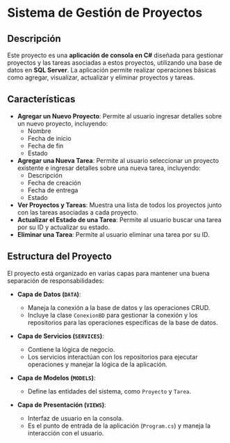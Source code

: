 # Sistema de Gestión de Proyectos

## Descripción

Este proyecto es una **aplicación de consola en C#** diseñada para gestionar proyectos y las tareas asociadas a estos proyectos, utilizando una base de datos en **SQL Server**. La aplicación permite realizar operaciones básicas como agregar, visualizar, actualizar y eliminar proyectos y tareas.

## Características

- **Agregar un Nuevo Proyecto**: Permite al usuario ingresar detalles sobre un nuevo proyecto, incluyendo:
  - Nombre
  - Fecha de inicio
  - Fecha de fin
  - Estado
- **Agregar una Nueva Tarea**: Permite al usuario seleccionar un proyecto existente e ingresar detalles sobre una nueva tarea, incluyendo:
  - Descripción
  - Fecha de creación
  - Fecha de entrega
  - Estado
- **Ver Proyectos y Tareas**: Muestra una lista de todos los proyectos junto con las tareas asociadas a cada proyecto.
- **Actualizar el Estado de una Tarea**: Permite al usuario buscar una tarea por su ID y actualizar su estado.
- **Eliminar una Tarea**: Permite al usuario eliminar una tarea por su ID.

## Estructura del Proyecto

El proyecto está organizado en varias capas para mantener una buena separación de responsabilidades:

- **Capa de Datos (`DATA`)**:
  - Maneja la conexión a la base de datos y las operaciones CRUD.
  - Incluye la clase `ConexionBD` para gestionar la conexión y los repositorios para las operaciones específicas de la base de datos.

- **Capa de Servicios (`SERVICES`)**:
  - Contiene la lógica de negocio.
  - Los servicios interactúan con los repositorios para ejecutar operaciones y manejar la lógica de la aplicación.

- **Capa de Modelos (`MODELS`)**:
  - Define las entidades del sistema, como `Proyecto` y `Tarea`.

- **Capa de Presentación (`VIEWS`)**:
  - Interfaz de usuario en la consola.
  - Es el punto de entrada de la aplicación (`Program.cs`) y maneja la interacción con el usuario.

